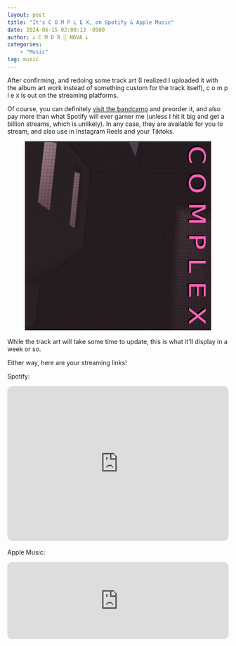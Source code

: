 ```yaml
---
layout: post
title: "It's C O M P L E X, on Spotify & Apple Music"
date: 2024-06-15 02:00:13 -0500
author: 𐕣 C M D R ░ NOVA 𐕣
categories:
    - "Music"
tag: music
---
```


<!-- wp:paragraph -->
<p>After confirming, and redoing some track art (I realized I uploaded it with the album art work instead of something custom for the track itself), c o m p l e x is out on the streaming platforms.</p>
<!-- /wp:paragraph -->

<!-- wp:paragraph -->
<p>Of course, you can definitely <a href="https://plexx.bandcamp.com" target="_blank" rel="noreferrer noopener">visit the bandcamp</a> and preorder it, and also pay more than what Spotify will ever garner me (unless I hit it big and get a billion streams, which is unlikely). In any case, they are available for you to stream, and also use in Instagram Reels and your Tiktoks.</p>
<!-- /wp:paragraph -->

<!-- wp:image {"id":2848,"sizeSlug":"full","linkDestination":"none","align":"center"} -->
<figure class="wp-block-image aligncenter size-full"><img src="/img/posts/plexx_release/Screenshot from 2024-06-14 21-56-53.png" alt="" class="wp-image-2848"/></figure>
<!-- /wp:image -->

<!-- wp:paragraph -->
<p>While the track art will take some time to update, this is what it'll display in a week or so.</p>
<!-- /wp:paragraph -->

<!-- wp:paragraph -->
<p>Either way, here are your streaming links!</p>
<!-- /wp:paragraph -->

<!-- wp:paragraph -->
<p>Spotify:</p>
<!-- /wp:paragraph -->

<!-- wp:html -->
<iframe style="border-radius:12px" src="https://open.spotify.com/embed/track/2HAJ0eVNueV8ccpyIUjsCn?utm_source=generator" width="100%" height="352" frameBorder="0" allowfullscreen="" allow="autoplay; clipboard-write; encrypted-media; fullscreen; picture-in-picture" loading="lazy"></iframe>
<!-- /wp:html -->

<!-- wp:paragraph -->
<p>Apple Music:</p>
<!-- /wp:paragraph -->

<!-- wp:html -->
<iframe allow="autoplay *; encrypted-media *; fullscreen *; clipboard-write" frameborder="0" height="175" style="width:100%;max-width:660px;overflow:hidden;border-radius:10px;" sandbox="allow-forms allow-popups allow-same-origin allow-scripts allow-storage-access-by-user-activation allow-top-navigation-by-user-activation" src="https://embed.music.apple.com/us/album/c-o-m-p-l-e-x/1751222634?i=1751222635"></iframe>
<!-- /wp:html -->
